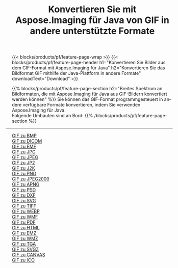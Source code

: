 ﻿---
title: Konvertieren Sie mit Aspose.Imaging für Java von GIF in andere unterstützte Formate 
weight: 3920
url: /de/java/conversion/from/gif 
lang: de
langdirlevel: 2
locales: zh-hans,ja,it,ru,de,es,fr,nl,id,lt,pl,pt,vi,tr,ko,zh-hant,ar,hi,th,sv,cs,uk,he
description: Aspose.Imaging kann mithilfe der Java-Plattform problemlos von GIF in andere Formate konvertieren
---

{{< blocks/products/pf/feature-page-wrap >}}
{{< blocks/products/pf/feature-page-header h1="Konvertieren Sie Bilder aus dem GIF-Format mit Aspose.Imaging für Java" h2="Konvertieren Sie das Bildformat GIF mithilfe der Java-Plattform in andere Formate" downloadText="Download" >}}


{{% blocks/products/pf/feature-page-section  h2="Breites Spektrum an Bildformaten, die mit Aspose.Imaging für Java aus GIF-Bildern konvertiert werden können" %}}
Sie können das GIF-Format programmgesteuert in andere verfügbare Formate konvertieren, indem Sie verwenden
Aspose.Imaging für Java.
<br/>
Folgende Umbauten sind an Bord:
{{% /blocks/products/pf/feature-page-section %}}
<div class="container-fluid productfamilypage bg-gray">
    <div class="convertypes bg-gray agp-content section">
        <div class="container">
		<hr style="margin-left:-20px;"/>
		<div class="row other-converters">
		    <div class='col-md-2 other-converter remove-lp remove-rp'><a href="/imaging/de/java/conversion/gif-to-bmp" >GIF zu BMP</a></div><div class='col-md-2 other-converter remove-lp remove-rp'><a href="/imaging/de/java/conversion/gif-to-dicom" >GIF zu DICOM</a></div><div class='col-md-2 other-converter remove-lp remove-rp'><a href="/imaging/de/java/conversion/gif-to-emf" >GIF zu EMF</a></div><div class='col-md-2 other-converter remove-lp remove-rp'><a href="/imaging/de/java/conversion/gif-to-jpg" >GIF zu JPG</a></div><div class='col-md-2 other-converter remove-lp remove-rp'><a href="/imaging/de/java/conversion/gif-to-jpeg" >GIF zu JPEG</a></div><div class='col-md-2 other-converter remove-lp remove-rp'><a href="/imaging/de/java/conversion/gif-to-jp2" >GIF zu JP2</a></div><div class='col-md-2 other-converter remove-lp remove-rp'><a href="/imaging/de/java/conversion/gif-to-j2k" >GIF zu J2K</a></div><div class='col-md-2 other-converter remove-lp remove-rp'><a href="/imaging/de/java/conversion/gif-to-png" >GIF zu PNG</a></div><div class='col-md-2 other-converter remove-lp remove-rp'><a href="/imaging/de/java/conversion/gif-to-jpeg2000" >GIF zu JPEG2000</a></div><div class='col-md-2 other-converter remove-lp remove-rp'><a href="/imaging/de/java/conversion/gif-to-apng" >GIF zu APNG</a></div><div class='col-md-2 other-converter remove-lp remove-rp'><a href="/imaging/de/java/conversion/gif-to-psd" >GIF zu PSD</a></div><div class='col-md-2 other-converter remove-lp remove-rp'><a href="/imaging/de/java/conversion/gif-to-dxf" >GIF zu DXF</a></div><div class='col-md-2 other-converter remove-lp remove-rp'><a href="/imaging/de/java/conversion/gif-to-svg" >GIF zu SVG</a></div><div class='col-md-2 other-converter remove-lp remove-rp'><a href="/imaging/de/java/conversion/gif-to-tiff" >GIF zu TIFF</a></div><div class='col-md-2 other-converter remove-lp remove-rp'><a href="/imaging/de/java/conversion/gif-to-webp" >GIF zu WEBP</a></div><div class='col-md-2 other-converter remove-lp remove-rp'><a href="/imaging/de/java/conversion/gif-to-wmf" >GIF zu WMF</a></div><div class='col-md-2 other-converter remove-lp remove-rp'><a href="/imaging/de/java/conversion/gif-to-pdf" >GIF zu PDF</a></div><div class='col-md-2 other-converter remove-lp remove-rp'><a href="/imaging/de/java/conversion/gif-to-html" >GIF zu HTML</a></div><div class='col-md-2 other-converter remove-lp remove-rp'><a href="/imaging/de/java/conversion/gif-to-emz" >GIF zu EMZ</a></div><div class='col-md-2 other-converter remove-lp remove-rp'><a href="/imaging/de/java/conversion/gif-to-wmz" >GIF zu WMZ</a></div><div class='col-md-2 other-converter remove-lp remove-rp'><a href="/imaging/de/java/conversion/gif-to-tga" >GIF zu TGA</a></div><div class='col-md-2 other-converter remove-lp remove-rp'><a href="/imaging/de/java/conversion/gif-to-svgz" >GIF zu SVGZ</a></div><div class='col-md-2 other-converter remove-lp remove-rp'><a href="/imaging/de/java/conversion/gif-to-canvas" >GIF zu CANVAS</a></div><div class='col-md-2 other-converter remove-lp remove-rp'><a href="/imaging/de/java/conversion/gif-to-ico" >GIF zu ICO</a></div>
                </div>
        </div>
    </div>
</div>
<br/>

